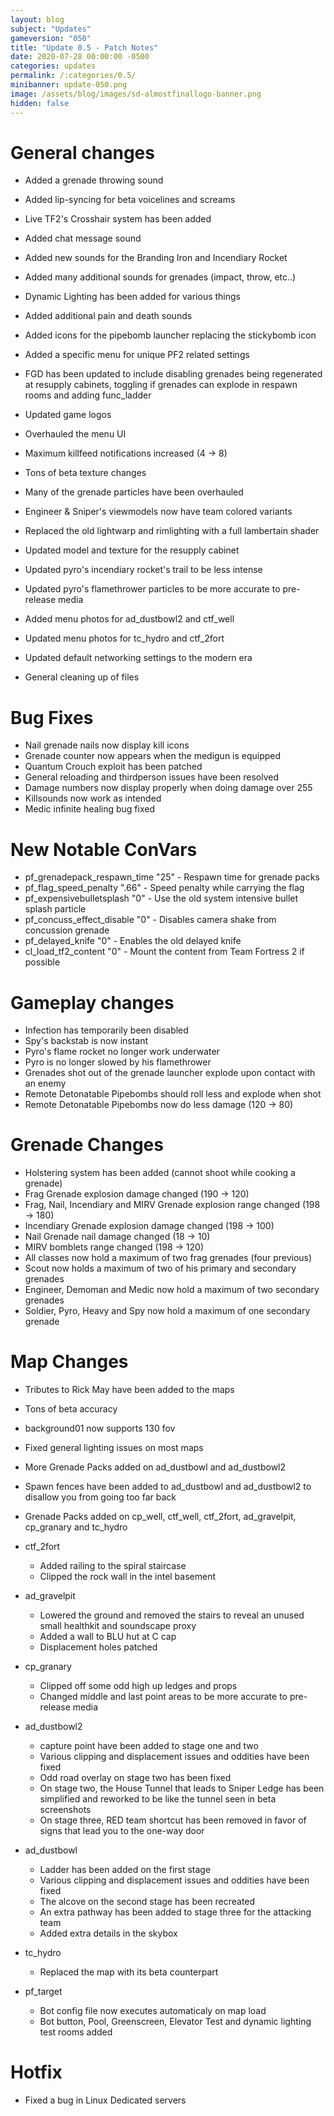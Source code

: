```yaml
---
layout: blog
subject: "Updates"
gameversion: "050"
title: "Update 0.5 - Patch Notes"
date: 2020-07-28 00:00:00 -0500
categories: updates
permalink: /:categories/0.5/
minibanner: update-050.png
image: /assets/blog/images/sd-almostfinallogo-banner.png
hidden: false 
---
```

# General changes

- Added a grenade throwing sound
- Added lip-syncing for beta voicelines and screams
- Live TF2's Crosshair system has been added
- Added chat message sound
- Added new sounds for the Branding Iron and Incendiary Rocket
- Added many additional sounds for grenades (impact, throw, etc..)
- Dynamic Lighting has been added for various things
- Added additional pain and death sounds
- Added icons for the pipebomb launcher replacing the stickybomb icon
- Added a specific menu for unique PF2 related settings
- FGD has been updated to include disabling grenades being regenerated at resupply cabinets, toggling if grenades can explode in respawn rooms and adding func_ladder

- Updated game logos
- 󠀀Overhauled the menu UI
- 󠀀Maximum killfeed notifications increased (4 → 8)
- 󠀀Tons of beta texture changes
- 󠀀Many of the grenade particles have been overhauled
- Engineer & Sniper's viewmodels now have team colored variants
- Replaced the old lightwarp and rimlighting with a full lambertain shader
- Updated model and texture for the resupply cabinet
- Updated pyro's incendiary rocket's trail to be less intense
- Updated pyro's flamethrower particles to be more accurate to pre-release media
- Added menu photos for ad_dustbowl2 and ctf_well
- Updated menu photos for tc_hydro and ctf_2fort
- Updated default networking settings to the modern era
- General cleaning up of files

# Bug Fixes

- Nail grenade nails now display kill icons
- Grenade counter now appears when the medigun is equipped
- Quantum Crouch exploit has been patched
- General reloading and thirdperson issues have been resolved
- Damage numbers now display properly when doing damage over 255
- Killsounds now work as intended
- Medic infinite healing bug fixed

# New Notable ConVars

- pf_grenadepack_respawn_time "25" - Respawn time for grenade packs
- pf_flag_speed_penalty ".66" - Speed penalty while carrying the flag
- pf_expensivebulletsplash "0" - Use the old system intensive bullet splash particle
- pf_concuss_effect_disable "0" - Disables camera shake from concussion grenade
- pf_delayed_knife "0" - Enables the old delayed knife
- cl_load_tf2_content "0" - Mount the content from Team Fortress 2 if possible

# Gameplay changes

- Infection has temporarily been disabled
- Spy's backstab is now instant
- Pyro's flame rocket no longer work underwater
- Pyro is no longer slowed by his flamethrower
- Grenades shot out of the grenade launcher explode upon contact with an enemy
- Remote Detonatable Pipebombs should roll less and explode when shot
- Remote Detonatable Pipebombs now do less damage (120 → 80)

# Grenade Changes

- Holstering system has been added (cannot shoot while cooking a grenade)
- Frag Grenade explosion damage changed (190 → 120)
- Frag, Nail, Incendiary and MIRV Grenade explosion range changed (198 → 180)
- Incendiary Grenade explosion damage changed (198 → 100)
- Nail Grenade nail damage changed (18 → 10)
- MIRV bomblets range changed (198 → 120)
- All classes now hold a maximum of two frag grenades (four previous)
- Scout now holds a maximum of two of his primary and secondary grenades
- Engineer, Demoman and Medic now hold a maximum of two secondary grenades
- Soldier, Pyro, Heavy and Spy now hold a maximum of one secondary grenade

# Map Changes

- Tributes to Rick May have been added to the maps
- Tons of beta accuracy
- background01 now supports 130 fov
- Fixed general lighting issues on most maps
- More Grenade Packs added on ad_dustbowl and ad_dustbowl2
- Spawn fences have been added to ad_dustbowl and ad_dustbowl2 to disallow you from going too far back
- Grenade Packs added on cp_well, ctf_well, ctf_2fort, ad_gravelpit, cp_granary and tc_hydro

- ctf_2fort
    - Added railing to the spiral staircase
    - Clipped the rock wall in the intel basement

- ad_gravelpit
    - Lowered the ground and removed the stairs to reveal an unused small healthkit and soundscape proxy
    - Added a wall to BLU hut at C cap
    - Displacement holes patched

- cp_granary
    - Clipped off some odd high up ledges and props
    - Changed middle and last point areas to be more accurate to pre-release media

- ad_dustbowl2
    - capture point have been added to stage one and two
    - Various clipping and displacement issues and oddities have been fixed
    - Odd road overlay on stage two has been fixed
    - On stage two, the House Tunnel that leads to Sniper Ledge has been simplified and reworked to be  like the tunnel seen in beta screenshots
    - On stage three, RED team shortcut has been removed in favor of signs that lead you to the one-way door

- ad_dustbowl
    - Ladder has been added on the first stage
    - Various clipping and displacement issues and oddities have been fixed
    - The alcove on the second stage has been recreated
    - An extra pathway has been added to stage three for the attacking team
    - Added extra details in the skybox

- tc_hydro
    - Replaced the map with its beta counterpart

- pf_target
    - Bot config file now executes automaticaly on map load
    - Bot button, Pool, Greenscreen, Elevator Test and dynamic lighting test rooms added

# Hotfix 
- Fixed a bug in Linux Dedicated servers